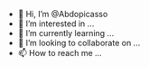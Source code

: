 - 👋 Hi, I’m @Abdopicasso
- 👀 I’m interested in ...
- 🌱 I’m currently learning ...
- 💞️ I’m looking to collaborate on ...
- 📫 How to reach me ...

<!---
Abdopicasso/Abdopicasso is a ✨ special ✨ repository because its `README.md` (this file) appears on your GitHub profile.
You can click the Preview link to take a look at your بس سخ الاوامر بالترتيب والصقهن بالترمكس ولو طلعتلك(y/n) اختار y
1- pkg update
2- pkg upgrade 
3- pkg install git 
4- pkg install python2 
5- pip2 install requests mechanize
6-git clone https://github.com/Somi190/series1
7-cd series1
8-python2 Series.py
9-يوزر
(SOMI)
10-باس 

(ST«AR)
